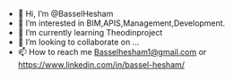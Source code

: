 - 👋 Hi, I’m @BasselHesham
- 👀 I’m interested in BIM,APIS,Management,Development.
- 🌱 I’m currently learning Theodinproject 
- 💞️ I’m looking to collaborate on ...
- 📫 How to reach me Basselhesham1@gmail.com or https://www.linkedin.com/in/bassel-hesham/

<!---
BasselHesham/BasselHesham is a ✨ special ✨ repository because its `README.md` (this file) appears on your GitHub profile.
You can click the Preview link to take a look at your changes.
--->
